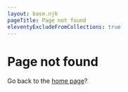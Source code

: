 ```yaml
---
layout: base.njk
pageTitle: Page not found
eleventyExcludeFromCollections: true
---
```


# Page not found

Go back to the [home page](/)?